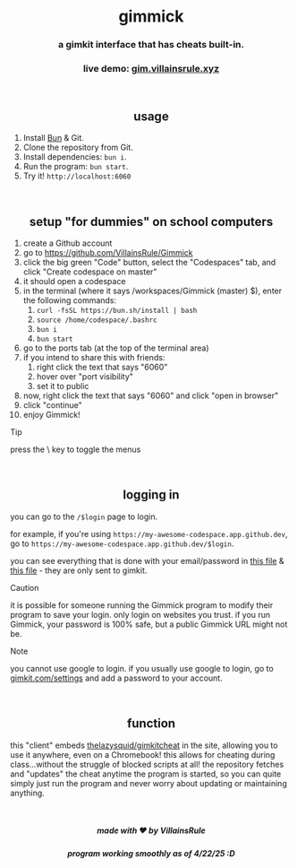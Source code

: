 <div align="center">
    <h1>gimmick</h1>
    <h3>a gimkit interface that has cheats built-in.</h3>
    <h3>live demo: <a href='https://gim.villainsrule.xyz'>gim.villainsrule.xyz</a></h3>
    <br>
    <h2>usage</h2>
</div>

1. Install [Bun](https://bun.sh) & Git.
2. Clone the repository from Git.
3. Install dependencies: `bun i`.
4. Run the program: `bun start`.
5. Try it! `http://localhost:6060`

<br>
<h2 align="center">setup "for dummies" on school computers</h2>

1. create a Github account
2. go to https://github.com/VillainsRule/Gimmick
3. click the big green "Code" button, select the "Codespaces" tab, and click "Create codespace on master"
4. it should open a codespace
5. in the terminal (where it says /workspaces/Gimmick (master) $), enter the following commands:
   1. `curl -fsSL https://bun.sh/install | bash`
   2. `source /home/codespace/.bashrc`
   3. `bun i`
   4. `bun start`
6. go to the ports tab (at the top of the terminal area)
7. if you intend to share this with friends:
   1. right click the text that says "6060"
   2. hover over "port visibility"
   3. set it to public
8. now, right click the text that says "6060" and click "open in browser"
9. click "continue"
10. enjoy Gimmick!

> [!TIP]
> press the \ key to toggle the menus

<br>
<h2 align="center">logging in</h2>

you can go to the `/$login` page to login.

for example, if you're using `https://my-awesome-codespace.app.github.dev`, go to `https://my-awesome-codespace.app.github.dev/$login`.

you can see everything that is done with your email/password in [this file](./src/routes/login.html) & [this file](./src/routes/login.js) - they are only sent to gimkit.

> [!CAUTION]
> it is possible for someone running the Gimmick program to modify their program to save your login. only login on websites you trust. if you run Gimmick, your password is 100% safe, but a public Gimmick URL might not be.

> [!NOTE]
> you cannot use google to login. if you usually use google to login, go to [gimkit.com/settings](https://gimkit.com/settings) and add a password to your account.

<br>
<h2 align="center">function</h2>

this "client" embeds [thelazysquid/gimkitcheat](https://github.com/TheLazySquid/GimkitCheat) in the site, allowing you to use it anywhere, even on a Chromebook! this allows for cheating during class...without the struggle of blocked scripts at all! the repository fetches and "updates" the cheat anytime the program is started, so you can quite simply just run the program and never worry about updating or maintaining anything.

<br>
<h5 align="center">made with ❤️ by <b>VillainsRule</b></h5>
<h5 align="center">program working smoothly as of 4/22/25 :D</h5>

